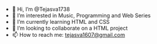 - 👋 Hi, I’m @Tejasva1738
- 👀 I’m interested in Music, Programming and Web Series
- 🌱 I’m currently learning HTML and CSS
- 💞️ I’m looking to collaborate on a HTML project
- 📫 How to reach me: tejasva1607@gmail.com

<!---
Tejasva1738/Tejasva1738 is a ✨ special ✨ repository because its `README.md` (this file) appears on your GitHub profile.
You can click the Preview link to take a look at your changes.
--->

